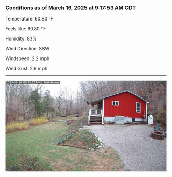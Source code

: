 ### Conditions as of March 16, 2025 at 9:17:53 AM CDT 

Temperature: 60.80 &deg;F

Feels like: 60.80 &deg;F

Humidity: 83%

Wind Direction: SSW

Windspeed: 2.2 mph

Wind Gust: 2.9 mph

---

<img src="./images/latest.jpeg"/>

